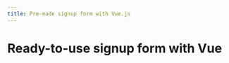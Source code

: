 ```yaml
---
title: Pre-made signup form with Vue.js
---
```


<toolkit-breadcrumb />

# Ready-to-use signup form with Vue
